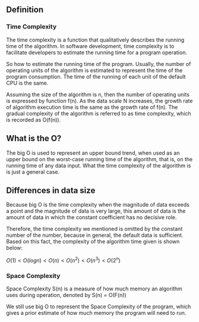 ## Definition  

### Time Complexity
The time complexity is a function that qualitatively describes the running time of the algorithm. In software development, time complexity is to facilitate developers to estimate the running time for a program operation.

So how to estimate the running time of the program. Usually, the number of operating units of the algorithm is estimated to represent the time of the program consumption. The time of the running of each unit of the default CPU is the same.

Assuming the size of the algorithm is n, then the number of operating units is expressed by function f(n). As the data scale N increases, the growth rate of algorithm execution time is the same as the growth rate of f(n). The gradual complexity of the algorithm is referred to as time complexity, which is recorded as O(f(n)).

## What is the O?  
The big O is used to represent an upper bound trend, when used as an upper bound on the worst-case running time of the algorithm, that is, on the running time of any data input. What the time complexity of the algorithm is is just a general case.  

## Differences in data size  
Because big O is the time complexity when the magnitude of data exceeds a point and the magnitude of data is very large, this amount of data is the amount of data in which the constant coefficient has no decisive role.  

Therefore, the time complexity we mentioned is omitted by the constant number of the number, because in general, the default data is sufficient. Based on this fact, the complexity of the algorithm time given is shown below:

$O(1) < O(logn) < O(n) < O(n^2) < O(n^3) < O(2^n)$  

### Space Complexity
Space Complexity S(n) is a measure of how much memory an algorithm uses during operation, denoted by S(n) = O(F(n))  

We still use big O to represent the Space Complexity of the program, which gives a prior estimate of how much memory the program will need to run.
